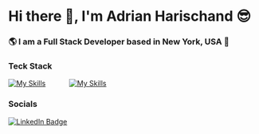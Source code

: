 # Hi there 👋, I'm Adrian Harischand 😎
### 🌎 I am a Full Stack Developer based in New York, USA 📍
### Teck Stack
[![My Skills](https://skillicons.dev/icons?i=html,css,js,python,java)](https://skillicons.dev) &nbsp;&nbsp;&nbsp;&nbsp;&nbsp;&nbsp;&nbsp;&nbsp;&nbsp;&nbsp; [![My Skills](https://skillicons.dev/icons?i=bootstrap,react,express,flask)](https://skillicons.dev)

### Socials

<div id="badges">
  <a href="https://www.linkedin.com/in/adrianharischand/">
    <img src="https://img.shields.io/badge/LinkedIn-blue?style=for-the-badge&logo=linkedin&logoColor=white" alt="LinkedIn Badge"/>
  </a>
</div>
